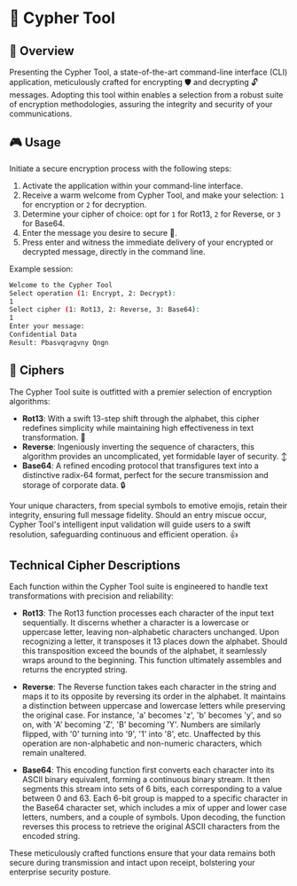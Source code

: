 # 🚀 Cypher Tool

## 🌟 Overview

Presenting the Cypher Tool, a state-of-the-art command-line interface (CLI) application, meticulously crafted for encrypting 🛡️ and decrypting 🔓 messages. Adopting this tool within enables a selection from a robust suite of encryption methodologies, assuring the integrity and security of your communications.

## 🎮 Usage

Initiate a secure encryption process with the following steps:

1. Activate the application within your command-line interface.
2. Receive a warm welcome from Cypher Tool, and make your selection: `1` for encryption or `2` for decryption.
3. Determine your cipher of choice: opt for `1` for Rot13, `2` for Reverse, or `3` for Base64.
4. Enter the message you desire to secure 📝.
5. Press enter and witness the immediate delivery of your encrypted or decrypted message, directly in the command line.

Example session:

```bash
Welcome to the Cypher Tool
Select operation (1: Encrypt, 2: Decrypt):
1
Select cipher (1: Rot13, 2: Reverse, 3: Base64):
1
Enter your message:
Confidential Data
Result: Pbasvqragvny Qngn
```
## 🧩 Ciphers

The Cypher Tool suite is outfitted with a premier selection of encryption algorithms:

- **Rot13**: With a swift 13-step shift through the alphabet, this cipher redefines simplicity while maintaining high effectiveness in text transformation. 🔄
- **Reverse**: Ingeniously inverting the sequence of characters, this algorithm provides an uncomplicated, yet formidable layer of security. ↕️
- **Base64**: A refined encoding protocol that transfigures text into a distinctive radix-64 format, perfect for the secure transmission and storage of corporate data. 🔒

Your unique characters, from special symbols to emotive emojis, retain their integrity, ensuring full message fidelity. Should an entry miscue occur, Cypher Tool's intelligent input validation will guide users to a swift resolution, safeguarding continuous and efficient operation. 👍

## Technical Cipher Descriptions

Each function within the Cypher Tool suite is engineered to handle text transformations with precision and reliability:

- **Rot13**: The Rot13 function processes each character of the input text sequentially. It discerns whether a character is a lowercase or uppercase letter, leaving non-alphabetic characters unchanged. Upon recognizing a letter, it transposes it 13 places down the alphabet. Should this transposition exceed the bounds of the alphabet, it seamlessly wraps around to the beginning. This function ultimately assembles and returns the encrypted string.

- **Reverse**: The Reverse function takes each character in the string and maps it to its opposite by reversing its order in the alphabet. It maintains a distinction between uppercase and lowercase letters while preserving the original case. For instance, 'a' becomes 'z', 'b' becomes 'y', and so on, with 'A' becoming 'Z', 'B' becoming 'Y'. Numbers are similarly flipped, with '0' turning into '9', '1' into '8', etc. Unaffected by this operation are non-alphabetic and non-numeric characters, which remain unaltered.

- **Base64**: This encoding function first converts each character into its ASCII binary equivalent, forming a continuous binary stream. It then segments this stream into sets of 6 bits, each corresponding to a value between 0 and 63. Each 6-bit group is mapped to a specific character in the Base64 character set, which includes a mix of upper and lower case letters, numbers, and a couple of symbols. Upon decoding, the function reverses this process to retrieve the original ASCII characters from the encoded string.

These meticulously crafted functions ensure that your data remains both secure during transmission and intact upon receipt, bolstering your enterprise security posture.
